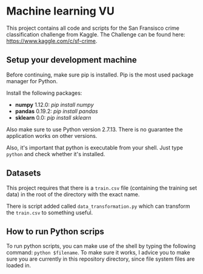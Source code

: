 # Machine learning VU

This project contains all code and scripts for the San Fransisco crime classification challenge from Kaggle. The Challenge can be found here: https://www.kaggle.com/c/sf-crime.

## Setup your development machine

Before continuing, make sure pip is installed. Pip is the most used package manager for Python.

Install the following packages:
- **numpy** 1.12.0: *pip install numpy*
- **pandas** 0.19.2: *pip install pandas*
- **sklearn** 0.0: *pip install sklearn*

Also make sure to use Python version 2.7.13. There is no guarantee the application works on other versions.

Also, it's important that python is executable from your shell. Just type `python` and check whether it's installed.

## Datasets

This project requires that there is a `train.csv` file (containing the training set data) in the root of the directory with the exact name.

There is script added called `data_transformation.py` which can transform the `train.csv` to something useful.

## How to run Python scrips

To run python scripts, you can make use of the shell by typing the following command: `python $filename`. To make sure it works, I advice you to make sure you are currently in this repository directory, since file system files are loaded in.
